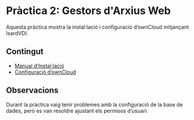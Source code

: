 # Pràctica 2: Gestors d'Arxius Web

Aquesta pràctica mostra la instal·lació i configuració d’ownCloud mitjançant IsardVDI.

## Contingut

- [Manual d’Instal·lació](INSTALLATION.md)
- [Configuració d’ownCloud](CONFIGURATION.md)

## Observacions
Durant la pràctica vaig tenir problemes amb la configuració de la base de dades, però es van resoldre ajustant els permisos d’usuari.
